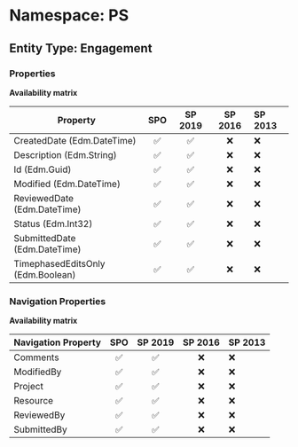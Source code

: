 # Namespace: PS

## Entity Type: Engagement

### Properties

**Availability matrix**

Property | SPO | SP 2019 | SP 2016 | SP 2013
----------|:---:|:-------:|:-------:|:-------
CreatedDate (Edm.DateTime) | ✅ | ✅ | ❌ | ❌
Description (Edm.String) | ✅ | ✅ | ❌ | ❌
Id (Edm.Guid) | ✅ | ✅ | ❌ | ❌
Modified (Edm.DateTime) | ✅ | ✅ | ❌ | ❌
ReviewedDate (Edm.DateTime) | ✅ | ✅ | ❌ | ❌
Status (Edm.Int32) | ✅ | ✅ | ❌ | ❌
SubmittedDate (Edm.DateTime) | ✅ | ✅ | ❌ | ❌
TimephasedEditsOnly (Edm.Boolean) | ✅ | ✅ | ❌ | ❌

### Navigation Properties

**Availability matrix**

Navigation Property | SPO | SP 2019 | SP 2016 | SP 2013
----------|:---:|:-------:|:-------:|:-------
Comments | ✅ | ✅ | ❌ | ❌
ModifiedBy | ✅ | ✅ | ❌ | ❌
Project | ✅ | ✅ | ❌ | ❌
Resource | ✅ | ✅ | ❌ | ❌
ReviewedBy | ✅ | ✅ | ❌ | ❌
SubmittedBy | ✅ | ✅ | ❌ | ❌